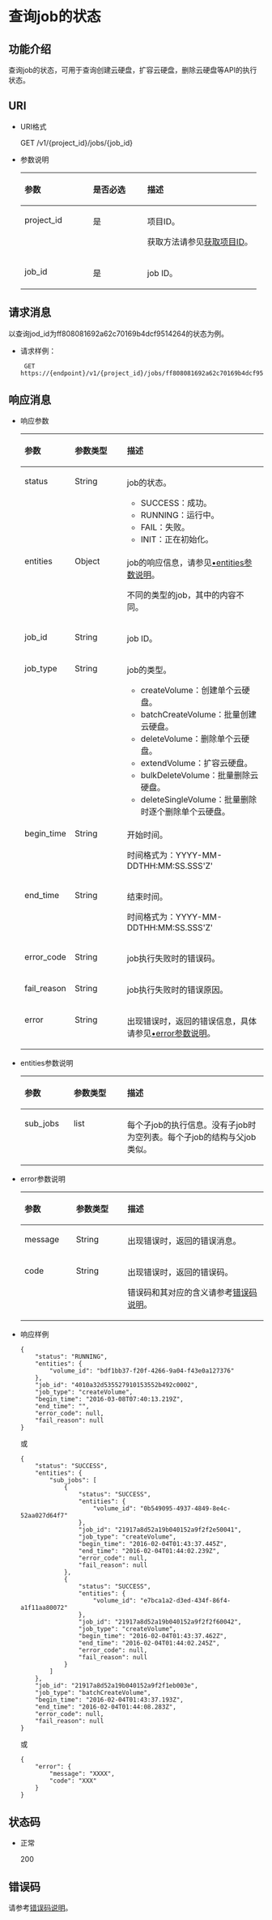 # 查询job的状态<a name="evs_04_0054"></a>

## 功能介绍<a name="section48616240"></a>

查询job的状态，可用于查询创建云硬盘，扩容云硬盘，删除云硬盘等API的执行状态。

## URI<a name="section34892981"></a>

-   URI格式

    GET /v1/\{project\_id\}/jobs/\{job\_id\}

-   参数说明

    <a name="table64553311"></a>
    <table><thead align="left"><tr id="row24013807"><th class="cellrowborder" valign="top" width="28.999999999999996%" id="mcps1.1.4.1.1"><p id="p66070243"><a name="p66070243"></a><a name="p66070243"></a>参数</p>
    </th>
    <th class="cellrowborder" valign="top" width="23%" id="mcps1.1.4.1.2"><p id="p50089467"><a name="p50089467"></a><a name="p50089467"></a>是否必选</p>
    </th>
    <th class="cellrowborder" valign="top" width="48%" id="mcps1.1.4.1.3"><p id="p188321746194612"><a name="p188321746194612"></a><a name="p188321746194612"></a>描述</p>
    </th>
    </tr>
    </thead>
    <tbody><tr id="row4890297"><td class="cellrowborder" valign="top" width="28.999999999999996%" headers="mcps1.1.4.1.1 "><p id="p60569775"><a name="p60569775"></a><a name="p60569775"></a>project_id</p>
    </td>
    <td class="cellrowborder" valign="top" width="23%" headers="mcps1.1.4.1.2 "><p id="p7204713"><a name="p7204713"></a><a name="p7204713"></a>是</p>
    </td>
    <td class="cellrowborder" valign="top" width="48%" headers="mcps1.1.4.1.3 "><p id="p46710863"><a name="p46710863"></a><a name="p46710863"></a>项目ID。</p>
    <p id="p55811451337"><a name="p55811451337"></a><a name="p55811451337"></a>获取方法请参见<a href="获取项目ID.md">获取项目ID</a>。</p>
    </td>
    </tr>
    <tr id="row17744591"><td class="cellrowborder" valign="top" width="28.999999999999996%" headers="mcps1.1.4.1.1 "><p id="p28025763"><a name="p28025763"></a><a name="p28025763"></a>job_id</p>
    </td>
    <td class="cellrowborder" valign="top" width="23%" headers="mcps1.1.4.1.2 "><p id="p55494360"><a name="p55494360"></a><a name="p55494360"></a>是</p>
    </td>
    <td class="cellrowborder" valign="top" width="48%" headers="mcps1.1.4.1.3 "><p id="p65858198"><a name="p65858198"></a><a name="p65858198"></a>job ID。</p>
    </td>
    </tr>
    </tbody>
    </table>


## 请求消息<a name="section45601378"></a>

以查询jod\_id为ff808081692a62c70169b4dcf9514264的状态为例。

-   请求样例：

    ```
     GET https://{endpoint}/v1/{project_id}/jobs/ff808081692a62c70169b4dcf9514264
    ```


## 响应消息<a name="section7759225"></a>

-   响应参数

    <a name="table50130391201921"></a>
    <table><thead align="left"><tr id="row66097272201921"><th class="cellrowborder" valign="top" width="20.65%" id="mcps1.1.4.1.1"><p id="p52278782201921"><a name="p52278782201921"></a><a name="p52278782201921"></a>参数</p>
    </th>
    <th class="cellrowborder" valign="top" width="21.52%" id="mcps1.1.4.1.2"><p id="p2711067815824"><a name="p2711067815824"></a><a name="p2711067815824"></a>参数类型</p>
    </th>
    <th class="cellrowborder" valign="top" width="57.830000000000005%" id="mcps1.1.4.1.3"><p id="p7687988201921"><a name="p7687988201921"></a><a name="p7687988201921"></a>描述</p>
    </th>
    </tr>
    </thead>
    <tbody><tr id="row18747316201921"><td class="cellrowborder" valign="top" width="20.65%" headers="mcps1.1.4.1.1 "><p id="p42137645201921"><a name="p42137645201921"></a><a name="p42137645201921"></a>status</p>
    </td>
    <td class="cellrowborder" valign="top" width="21.52%" headers="mcps1.1.4.1.2 "><p id="p4848132715824"><a name="p4848132715824"></a><a name="p4848132715824"></a>String</p>
    </td>
    <td class="cellrowborder" valign="top" width="57.830000000000005%" headers="mcps1.1.4.1.3 "><p id="p4804017891027"><a name="p4804017891027"></a><a name="p4804017891027"></a>job的状态。</p>
    <a name="ul2970842091027"></a><a name="ul2970842091027"></a><ul id="ul2970842091027"><li>SUCCESS：成功。</li><li>RUNNING：运行中。</li><li>FAIL：失败。</li><li>INIT：正在初始化。</li></ul>
    </td>
    </tr>
    <tr id="row57564514201921"><td class="cellrowborder" valign="top" width="20.65%" headers="mcps1.1.4.1.1 "><p id="p32214083201921"><a name="p32214083201921"></a><a name="p32214083201921"></a>entities</p>
    </td>
    <td class="cellrowborder" valign="top" width="21.52%" headers="mcps1.1.4.1.2 "><p id="p3467338415824"><a name="p3467338415824"></a><a name="p3467338415824"></a>Object</p>
    </td>
    <td class="cellrowborder" valign="top" width="57.830000000000005%" headers="mcps1.1.4.1.3 "><p id="p1736414177101"><a name="p1736414177101"></a><a name="p1736414177101"></a>job的响应信息，请参见<a href="#li134182540818">•entities参数说明</a>。</p>
    <p id="p30792195201921"><a name="p30792195201921"></a><a name="p30792195201921"></a>不同的类型的job，其中的内容不同。</p>
    </td>
    </tr>
    <tr id="row8694306201921"><td class="cellrowborder" valign="top" width="20.65%" headers="mcps1.1.4.1.1 "><p id="p33150149201921"><a name="p33150149201921"></a><a name="p33150149201921"></a>job_id</p>
    </td>
    <td class="cellrowborder" valign="top" width="21.52%" headers="mcps1.1.4.1.2 "><p id="p5708068115824"><a name="p5708068115824"></a><a name="p5708068115824"></a>String</p>
    </td>
    <td class="cellrowborder" valign="top" width="57.830000000000005%" headers="mcps1.1.4.1.3 "><p id="p65414495201921"><a name="p65414495201921"></a><a name="p65414495201921"></a>job ID。</p>
    </td>
    </tr>
    <tr id="row51859545201921"><td class="cellrowborder" valign="top" width="20.65%" headers="mcps1.1.4.1.1 "><p id="p39873610201921"><a name="p39873610201921"></a><a name="p39873610201921"></a>job_type</p>
    </td>
    <td class="cellrowborder" valign="top" width="21.52%" headers="mcps1.1.4.1.2 "><p id="p6013244315824"><a name="p6013244315824"></a><a name="p6013244315824"></a>String</p>
    </td>
    <td class="cellrowborder" valign="top" width="57.830000000000005%" headers="mcps1.1.4.1.3 "><p id="p20403760201921"><a name="p20403760201921"></a><a name="p20403760201921"></a>job的类型。</p>
    <a name="ul15245145655114"></a><a name="ul15245145655114"></a><ul id="ul15245145655114"><li>createVolume：创建单个云硬盘。</li><li>batchCreateVolume：批量创建云硬盘。</li><li>deleteVolume：删除单个云硬盘。</li><li>extendVolume：扩容云硬盘。</li><li>bulkDeleteVolume：批量删除云硬盘。</li><li>deleteSingleVolume：批量删除时逐个删除单个云硬盘。</li></ul>
    </td>
    </tr>
    <tr id="row49416119201921"><td class="cellrowborder" valign="top" width="20.65%" headers="mcps1.1.4.1.1 "><p id="p43282735201921"><a name="p43282735201921"></a><a name="p43282735201921"></a>begin_time</p>
    </td>
    <td class="cellrowborder" valign="top" width="21.52%" headers="mcps1.1.4.1.2 "><p id="p3888970115824"><a name="p3888970115824"></a><a name="p3888970115824"></a>String</p>
    </td>
    <td class="cellrowborder" valign="top" width="57.830000000000005%" headers="mcps1.1.4.1.3 "><p id="p40422711201921"><a name="p40422711201921"></a><a name="p40422711201921"></a>开始时间。</p>
    <p id="p221831420710"><a name="p221831420710"></a><a name="p221831420710"></a>时间格式为：YYYY-MM-DDTHH:MM:SS.SSS'Z'</p>
    </td>
    </tr>
    <tr id="row28260084201921"><td class="cellrowborder" valign="top" width="20.65%" headers="mcps1.1.4.1.1 "><p id="p7365468201921"><a name="p7365468201921"></a><a name="p7365468201921"></a>end_time</p>
    </td>
    <td class="cellrowborder" valign="top" width="21.52%" headers="mcps1.1.4.1.2 "><p id="p6305809615824"><a name="p6305809615824"></a><a name="p6305809615824"></a>String</p>
    </td>
    <td class="cellrowborder" valign="top" width="57.830000000000005%" headers="mcps1.1.4.1.3 "><p id="p6457786201921"><a name="p6457786201921"></a><a name="p6457786201921"></a>结束时间。</p>
    <p id="p5536657812"><a name="p5536657812"></a><a name="p5536657812"></a>时间格式为：YYYY-MM-DDTHH:MM:SS.SSS'Z'</p>
    </td>
    </tr>
    <tr id="row58120078201921"><td class="cellrowborder" valign="top" width="20.65%" headers="mcps1.1.4.1.1 "><p id="p10105857201921"><a name="p10105857201921"></a><a name="p10105857201921"></a>error_code</p>
    </td>
    <td class="cellrowborder" valign="top" width="21.52%" headers="mcps1.1.4.1.2 "><p id="p743216415824"><a name="p743216415824"></a><a name="p743216415824"></a>String</p>
    </td>
    <td class="cellrowborder" valign="top" width="57.830000000000005%" headers="mcps1.1.4.1.3 "><p id="p971080201921"><a name="p971080201921"></a><a name="p971080201921"></a>job执行失败时的错误码。</p>
    </td>
    </tr>
    <tr id="row8739724201921"><td class="cellrowborder" valign="top" width="20.65%" headers="mcps1.1.4.1.1 "><p id="p36829011201921"><a name="p36829011201921"></a><a name="p36829011201921"></a>fail_reason</p>
    </td>
    <td class="cellrowborder" valign="top" width="21.52%" headers="mcps1.1.4.1.2 "><p id="p6513437515824"><a name="p6513437515824"></a><a name="p6513437515824"></a>String</p>
    </td>
    <td class="cellrowborder" valign="top" width="57.830000000000005%" headers="mcps1.1.4.1.3 "><p id="p43235704201921"><a name="p43235704201921"></a><a name="p43235704201921"></a>job执行失败时的错误原因。</p>
    </td>
    </tr>
    <tr id="row208351118145015"><td class="cellrowborder" valign="top" width="20.65%" headers="mcps1.1.4.1.1 "><p id="p129522216412"><a name="p129522216412"></a><a name="p129522216412"></a>error</p>
    </td>
    <td class="cellrowborder" valign="top" width="21.52%" headers="mcps1.1.4.1.2 "><p id="p1595262111415"><a name="p1595262111415"></a><a name="p1595262111415"></a>String</p>
    </td>
    <td class="cellrowborder" valign="top" width="57.830000000000005%" headers="mcps1.1.4.1.3 "><p id="p109527215417"><a name="p109527215417"></a><a name="p109527215417"></a>出现错误时，返回的错误信息，具体请参见<a href="#li0419202382514">•error参数说明</a>。</p>
    </td>
    </tr>
    </tbody>
    </table>

-   <a name="li134182540818"></a>entities参数说明

    <a name="table165761957483"></a>
    <table><thead align="left"><tr id="row1957611571285"><th class="cellrowborder" valign="top" width="20.23202320232023%" id="mcps1.1.4.1.1"><p id="p1276131916910"><a name="p1276131916910"></a><a name="p1276131916910"></a>参数</p>
    </th>
    <th class="cellrowborder" valign="top" width="21.972197219721973%" id="mcps1.1.4.1.2"><p id="p14276101916912"><a name="p14276101916912"></a><a name="p14276101916912"></a>参数类型</p>
    </th>
    <th class="cellrowborder" valign="top" width="57.795779577957795%" id="mcps1.1.4.1.3"><p id="p627610191596"><a name="p627610191596"></a><a name="p627610191596"></a>描述</p>
    </th>
    </tr>
    </thead>
    <tbody><tr id="row135768571586"><td class="cellrowborder" valign="top" width="20.23202320232023%" headers="mcps1.1.4.1.1 "><p id="p239893649137"><a name="p239893649137"></a><a name="p239893649137"></a>sub_jobs</p>
    </td>
    <td class="cellrowborder" valign="top" width="21.972197219721973%" headers="mcps1.1.4.1.2 "><p id="p640903559137"><a name="p640903559137"></a><a name="p640903559137"></a>list</p>
    </td>
    <td class="cellrowborder" valign="top" width="57.795779577957795%" headers="mcps1.1.4.1.3 "><p id="p597890789137"><a name="p597890789137"></a><a name="p597890789137"></a>每个子job的执行信息。没有子job时为空列表。每个子job的结构与父job类似。</p>
    </td>
    </tr>
    </tbody>
    </table>

-   <a name="li0419202382514"></a>error参数说明

    <a name="evs_04_2013_table15441099103019"></a>
    <table><thead align="left"><tr id="evs_04_2013_row54094047103019"><th class="cellrowborder" valign="top" width="21.17788221177882%" id="mcps1.1.4.1.1"><p id="evs_04_2013_p19541716103019"><a name="evs_04_2013_p19541716103019"></a><a name="evs_04_2013_p19541716103019"></a>参数</p>
    </th>
    <th class="cellrowborder" valign="top" width="21.17788221177882%" id="mcps1.1.4.1.2"><p id="evs_04_2013_p39375186103019"><a name="evs_04_2013_p39375186103019"></a><a name="evs_04_2013_p39375186103019"></a>参数类型</p>
    </th>
    <th class="cellrowborder" valign="top" width="57.64423557644236%" id="mcps1.1.4.1.3"><p id="evs_04_2013_p38578950103019"><a name="evs_04_2013_p38578950103019"></a><a name="evs_04_2013_p38578950103019"></a>描述</p>
    </th>
    </tr>
    </thead>
    <tbody><tr id="evs_04_2013_row59401790103019"><td class="cellrowborder" valign="top" width="21.17788221177882%" headers="mcps1.1.4.1.1 "><p id="evs_04_2013_p46815658103019"><a name="evs_04_2013_p46815658103019"></a><a name="evs_04_2013_p46815658103019"></a>message</p>
    </td>
    <td class="cellrowborder" valign="top" width="21.17788221177882%" headers="mcps1.1.4.1.2 "><p id="evs_04_2013_p33971979103019"><a name="evs_04_2013_p33971979103019"></a><a name="evs_04_2013_p33971979103019"></a>String</p>
    </td>
    <td class="cellrowborder" valign="top" width="57.64423557644236%" headers="mcps1.1.4.1.3 "><p id="evs_04_2013_p21623243103019"><a name="evs_04_2013_p21623243103019"></a><a name="evs_04_2013_p21623243103019"></a>出现错误时，返回的错误消息。</p>
    </td>
    </tr>
    <tr id="evs_04_2013_row60391466103019"><td class="cellrowborder" valign="top" width="21.17788221177882%" headers="mcps1.1.4.1.1 "><p id="evs_04_2013_p59870541103019"><a name="evs_04_2013_p59870541103019"></a><a name="evs_04_2013_p59870541103019"></a>code</p>
    </td>
    <td class="cellrowborder" valign="top" width="21.17788221177882%" headers="mcps1.1.4.1.2 "><p id="evs_04_2013_p17675690103019"><a name="evs_04_2013_p17675690103019"></a><a name="evs_04_2013_p17675690103019"></a>String</p>
    </td>
    <td class="cellrowborder" valign="top" width="57.64423557644236%" headers="mcps1.1.4.1.3 "><p id="evs_04_2013_p6087468103019"><a name="evs_04_2013_p6087468103019"></a><a name="evs_04_2013_p6087468103019"></a>出现错误时，返回的错误码。</p>
    <p id="evs_04_2013_p54787218103019"><a name="evs_04_2013_p54787218103019"></a><a name="evs_04_2013_p54787218103019"></a>错误码和其对应的含义请参考<a href="错误码说明.md">错误码说明</a>。</p>
    </td>
    </tr>
    </tbody>
    </table>

-   响应样例

    ```
    {
        "status": "RUNNING", 
        "entities": {
            "volume_id": "bdf1bb37-f20f-4266-9a04-f43e0a127376"
        }, 
        "job_id": "4010a32d535527910153552b492c0002", 
        "job_type": "createVolume", 
        "begin_time": "2016-03-08T07:40:13.219Z", 
        "end_time": "", 
        "error_code": null, 
        "fail_reason": null
    }
    ```

    或

    ```
    {
        "status": "SUCCESS", 
        "entities": {
            "sub_jobs": [
                {
                    "status": "SUCCESS", 
                    "entities": {
                        "volume_id": "0b549095-4937-4849-8e4c-52aa027d64f7"
                    }, 
                    "job_id": "21917a8d52a19b040152a9f2f2e50041", 
                    "job_type": "createVolume", 
                    "begin_time": "2016-02-04T01:43:37.445Z", 
                    "end_time": "2016-02-04T01:44:02.239Z", 
                    "error_code": null, 
                    "fail_reason": null
                }, 
                {
                    "status": "SUCCESS", 
                    "entities": {
                        "volume_id": "e7bca1a2-d3ed-434f-86f4-a1f11aa80072"
                    }, 
                    "job_id": "21917a8d52a19b040152a9f2f2f60042", 
                    "job_type": "createVolume", 
                    "begin_time": "2016-02-04T01:43:37.462Z", 
                    "end_time": "2016-02-04T01:44:02.245Z", 
                    "error_code": null, 
                    "fail_reason": null
                }
            ]
        }, 
        "job_id": "21917a8d52a19b040152a9f2f1eb003e", 
        "job_type": "batchCreateVolume", 
        "begin_time": "2016-02-04T01:43:37.193Z", 
        "end_time": "2016-02-04T01:44:08.283Z", 
        "error_code": null, 
        "fail_reason": null
    }
    ```

    或

    ```
    {
        "error": {
            "message": "XXXX", 
            "code": "XXX"
        }
    }
    ```


## 状态码<a name="section2724161"></a>

-   正常

    200


## 错误码<a name="section431317151242"></a>

请参考[错误码说明](错误码说明.md)。

